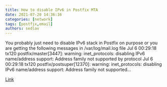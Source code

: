 ```yaml
---
title: How to disable IPv6 in Postfix MTA
date: 2021-07-20 14:36:16
categories: [network]
tags: [postfix,email]
authors: sedlav
---
```


 You probably just need to disable IPv6 stack in Postfix on purpose or you are getting the following messages in /var/log/mail.log file Jul 6 00:29:18 tx120 postfix/master\[3447\]: warning: inet\_protocols: disabling IPv6 name/address support: Address family not supported by protocol Jul 6 00:29:18 tx120 postfix/postsuper\[12370\]: warning: inet\_protocols: disabling IPv6 name/address support: Address family not supported…

[Link](https://0049am.wordpress.com/2018/07/06/how-to-disable-ipv6-in-postfix-mta/)
